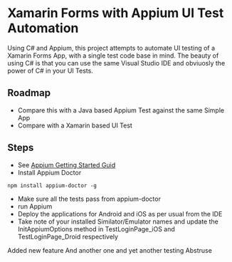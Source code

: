 # Xamarin Forms with Appium UI Test Automation

Using C# and Appium, this project attempts to automate UI testing of a Xamarin Forms App, with a single test code base in mind.
The beauty of using C# is that you can use the same Visual Studio IDE and obviuosly the power of C# in your UI Tests.

## Roadmap ##

- Compare this with a Java based Appium Test against the same Simple App
- Compare with a Xamarin based UI Test

## Steps ## 

- See [Appium Getting Started Guid](http://appium.io/docs/en/about-appium/getting-started/)
- Install Appium Doctor
```
npm install appium-doctor -g
```
- Make sure all the tests pass from appium-doctor
- run Appium
- Deploy the applications for Android and iOS as per usual from the IDE
- Take note of your installed Similator/Emulator names and update the InitAppiumOptions method in TestLoginPage_iOS and TestLoginPage_Droid respectively


 Added new feature
 And another one
and yet another
testing Abstruse
